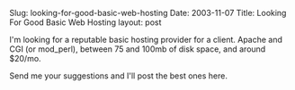 Slug: looking-for-good-basic-web-hosting
Date: 2003-11-07
Title: Looking For Good Basic Web Hosting
layout: post

I&#39;m looking for a reputable basic hosting provider for a client. Apache and CGI (or mod_perl), between 75 and 100mb of disk space, and around $20/mo.

Send me your suggestions and I&#39;ll post the best ones here.
